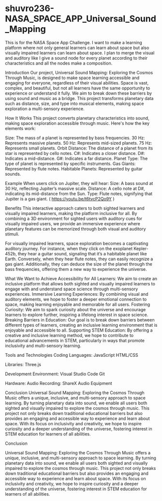 # shuvro236-NASA_SPACE_APP_Universal_Sound_Mapping
This is for the NASA Space App Challenge. I want to make a learning platform where not only general learners can learn about space but also visually impaired learners can learn about space. I plan to merge the visual and auditory like I give a sound node for every planet according to their characteristics and all the nodes make a composition.


Introduction
Our project, Universal Sound Mapping: Exploring the Cosmos Through Music, is designed to make space learning accessible and engaging for everyone, regardless of their visual abilities. Space is vast, complex, and beautiful, but not all learners have the same opportunity to experience or understand it fully. We aim to break down these barriers by using sound and music as a bridge. This project transforms planetary data such as distance, size, and type into musical elements, making space exploration a multi-sensory experience.

How It Works
This project converts planetary characteristics into sound, making space exploration accessible through music. Here's how the key elements work:

Size: The mass of a planet is represented by bass frequencies.
30 Hz: Represents massive planets.
50 Hz: Represents mid-sized planets.
75 Hz: Represents small planets.
Orbit Distance: The distance of a planet from its star is represented by cello notes.
C#: Indicates a closer distance.
D#: Indicates a mid-distance.
G#: Indicates a far distance.
Planet Type: The type of planet is represented by specific instruments.
Gas Giants: Represented by flute notes.
Habitable Planets: Represented by guitar sounds.

Example
When users click on Jupiter, they will hear:
Size: A bass sound at 30 Hz, reflecting Jupiter’s massive scale.
Distance: A cello note at D#, indicating its mid-distance from the Sun.
Type: Flute notes, signifying that Jupiter is a gas giant.
( https://youtu.be/t6tvcP2Qo9Y )

Benefits
This interactive approach caters to both sighted learners and visually impaired learners, making the platform inclusive for all. By combining a 3D environment for sighted users with auditory cues for visually impaired users, we provide an immersive experience where planetary features can be memorized through both visual and auditory stimuli.

For visually impaired learners, space exploration becomes a captivating auditory journey. For instance, when they click on the exoplanet Kepler-452b, they hear a guitar sound, signaling that it’s a habitable planet like Earth. Conversely, when they hear flute notes, they can easily recognize a gas giant. Additionally, they can deduce the size of the planet through the bass frequencies, offering them a new way to experience the universe.

What We Want to Achieve
Accessibility for All Learners: We aim to create an inclusive platform that allows both sighted and visually impaired learners to engage with and understand space science through multi-sensory experiences.
Immersive Learning Experiences: By combining visual and auditory elements, we hope to foster a deeper emotional connection to space, making learning enjoyable and memorable for all users.
Fostering Curiosity: We aim to spark curiosity about the universe and encourage learners to explore further, inspiring a lifelong interest in space science.
Breaking Barriers in Education: Our goal is to break down barriers between different types of learners, creating an inclusive learning environment that is enjoyable and accessible to all.
Supporting STEM Education: By offering a creative and inclusive learning method, we hope to contribute to educational advancements in STEM, particularly in ways that promote inclusivity and multi-sensory learning.


Tools and Technologies
Coding Languages:
  JavaScript
  HTML/CSS

Libraries:
  Three.js

Development Environment:
  Visual Studio Code
  Git

Hardware:
  Audio Recording: ShareX
  Audio Equipment

Conclusion
Universal Sound Mapping: Exploring the Cosmos Through Music offers a unique, inclusive, and multi-sensory approach to space learning. By turning planetary data into sound, we enable all users both sighted and visually impaired to explore the cosmos through music. This project not only breaks down traditional educational barriers but also provides an engaging and accessible way to experience and learn about space. With its focus on inclusivity and creativity, we hope to inspire curiosity and a deeper understanding of the universe, fostering interest in STEM education for learners of all abilities.

 



Conclusion


Universal Sound Mapping: Exploring the Cosmos Through Music offers a unique, inclusive, and multi-sensory approach to space learning. By turning planetary data into sound, we enable all users both sighted and visually impaired to explore the cosmos through music. This project not only breaks down traditional educational barriers but also provides an engaging and accessible way to experience and learn about space. With its focus on inclusivity and creativity, we hope to inspire curiosity and a deeper understanding of the universe, fostering interest in STEM education for learners of all abilities.
